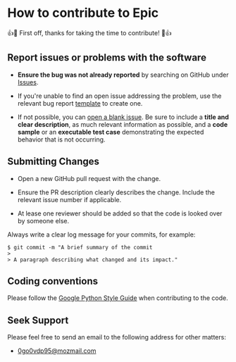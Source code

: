 # How to contribute to Epic

:+1::tada: First off, thanks for taking the time to contribute! :tada::+1:

## Report issues or problems with the software

* **Ensure the bug was not already reported** by searching on GitHub under [Issues](https://github.com/AlphonsG/EPIC-BBox-Cell-Tracking/issues).

* If you're unable to find an open issue addressing the problem, use the relevant bug report [template](https://github.com/AlphonsG/EPIC-BBox-Cell-Tracking/issues/new/choose) to create one. 

* If not possible, you can [open a blank issue](https://github.com/AlphonsG/EPIC-BBox-Cell-Tracking/issues/new). Be sure to include a **title and clear description**, as much relevant information as possible, and a **code sample** or an **executable test case** demonstrating the expected behavior that is not occurring.

## Submitting Changes

* Open a new GitHub pull request with the change.

* Ensure the PR description clearly describes the change. Include the relevant issue number if applicable.

* At lease one reviewer should be added so that the code is looked over by someone else.

Always write a clear log message for your commits, for example:

    $ git commit -m "A brief summary of the commit
    > 
    > A paragraph describing what changed and its impact."
    
 ## Coding conventions
 
 Please follow the [Google Python Style Guide](https://google.github.io/styleguide/pyguide.html) when contributing to the code.
 
 ## Seek Support
 
 Please feel free to send an email to the following address for other matters:
 - 0go0vdp95@mozmail.com
